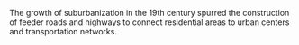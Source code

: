 The growth of suburbanization in the 19th century spurred the construction of feeder roads and highways to connect residential areas to urban centers and transportation networks.
